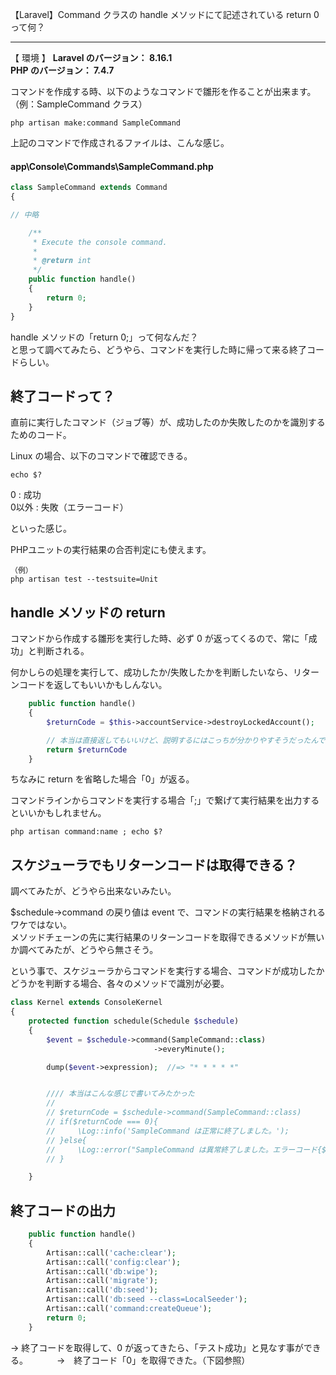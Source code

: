 【Laravel】Command クラスの handle メソッドにて記述されている return 0 って何？

______________________________________________________
【 環境 】
**Laravel のバージョン： 8.16.1**  
**PHP のバージョン： 7.4.7**  


コマンドを作成する時、以下のようなコマンドで雛形を作ることが出来ます。
（例：SampleCommand クラス）
```
php artisan make:command SampleCommand
```

上記のコマンドで作成されるファイルは、こんな感じ。

#### app\Console\Commands\SampleCommand.php
```php
class SampleCommand extends Command
{

// 中略

    /**
     * Execute the console command.
     *
     * @return int
     */
    public function handle()
    {
        return 0;
    }
}
```

handle メソッドの「return 0;」って何なんだ？  
と思って調べてみたら、どうやら、コマンドを実行した時に帰って来る終了コードらしい。


## 終了コードって？
直前に実行したコマンド（ジョブ等）が、成功したのか失敗したのかを識別するためのコード。  

Linux の場合、以下のコマンドで確認できる。
```
echo $?
```
0 : 成功  
0以外 : 失敗（エラーコード）  

といった感じ。  

PHPユニットの実行結果の合否判定にも使えます。
```
（例）
php artisan test --testsuite=Unit

```

## handle メソッドの return
コマンドから作成する雛形を実行した時、必ず 0 が返ってくるので、常に「成功」と判断される。  

何かしらの処理を実行して、成功したか/失敗したかを判断したいなら、リターンコードを返してもいいかもしんない。  
```php
    public function handle()
    {
        $returnCode = $this->accountService->destroyLockedAccount();

        // 本当は直接返してもいいけど、説明するにはこっちが分かりやすそうだったんで。
        return $returnCode
    }
```
ちなみに return を省略した場合「0」が返る。  


コマンドラインからコマンドを実行する場合「;」で繋げて実行結果を出力するといいかもしれません。
```
php artisan command:name ; echo $?
```


## スケジューラでもリターンコードは取得できる？
調べてみたが、どうやら出来ないみたい。  

$schedule->command の戻り値は event で、コマンドの実行結果を格納されるワケではない。  
メソッドチェーンの先に実行結果のリターンコードを取得できるメソッドが無いか調べてみたが、どうやら無さそう。  

という事で、スケジューラからコマンドを実行する場合、コマンドが成功したかどうかを判断する場合、各々のメソッドで識別が必要。
```php
class Kernel extends ConsoleKernel
{
    protected function schedule(Schedule $schedule)
    {
        $event = $schedule->command(SampleCommand::class)
                                ->everyMinute();

        dump($event->expression);  //=> "* * * * *"


        //// 本当はこんな感じで書いてみたかった
        //
        // $returnCode = $schedule->command(SampleCommand::class)
        // if($returnCode === 0){
        //     \Log::info('SampleCommand は正常に終了しました。');
        // }else{
        //     \Log::error("SampleCommand は異常終了しました。エラーコード{$SampleCommand}");
        // }

    }
```




## 終了コードの出力





```php
    public function handle()
    {
        Artisan::call('cache:clear');
        Artisan::call('config:clear');
        Artisan::call('db:wipe');
        Artisan::call('migrate');
        Artisan::call('db:seed');
        Artisan::call('db:seed --class=LocalSeeder');
        Artisan::call('command:createQueue');
        return 0;
    }
```


→ 終了コードを取得して、0 が返ってきたら、「テスト成功」と見なす事ができる。
　　　→　終了コード「0」を取得できた。（下図参照）


